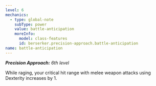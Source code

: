 ```yaml
---
level: 6
mechanics:
  - type: global-note
    subType: power
    value: battle-anticipation
    moreInfo:
      model: class-features
      id: berserker.precision-approach.battle-anticipation
name: battle-anticipation
---
```

_**Precision Approach:** 6th level_
While raging, your critical hit range with melee weapon attacks using Dexterity increases by 1.